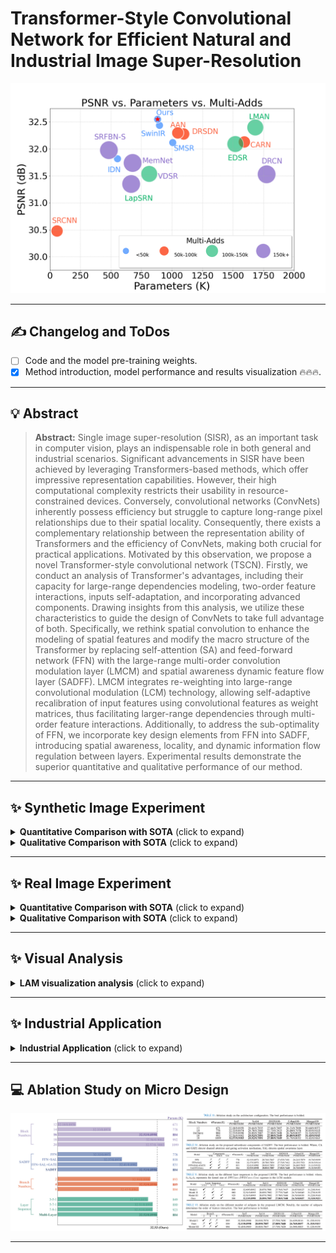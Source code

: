 # **Transformer-Style Convolutional Network for Efficient Natural and Industrial Image Super-Resolution**
<img src="images\Complexity.png" style="zoom:50%;" />

<hr />

## :writing_hand: Changelog and ToDos
- [ ] Code and the model pre-training weights.
- [x] Method introduction, model performance and results visualization  :fire::fire::fire:.

<hr />

## :bulb: Abstract
> **Abstract:** Single image super-resolution (SISR), as an important task in computer vision, plays an indispensable role in both general and industrial scenarios. Significant advancements in SISR have been achieved by leveraging Transformers-based methods, which offer impressive representation capabilities. However, their high computational complexity restricts their usability in resource-constrained devices. Conversely, convolutional networks (ConvNets) inherently possess efficiency but struggle to capture long-range pixel relationships due to their spatial locality. Consequently, there exists a complementary relationship between the representation ability of Transformers and the efficiency of ConvNets, making both crucial for practical applications. Motivated by this observation, we propose a novel Transformer-style convolutional network (TSCN). 
> Firstly, we conduct an analysis of Transformer's advantages, including their capacity for large-range dependencies modeling, two-order feature interactions, inputs self-adaptation, and incorporating advanced components. Drawing insights from this analysis, we utilize these characteristics to guide the design of ConvNets to take full advantage of both. Specifically, we rethink spatial convolution to enhance the modeling of spatial features and modify the macro structure of the Transformer by replacing self-attention (SA) and feed-forward network (FFN) with the large-range multi-order convolution modulation layer (LMCM) and spatial awareness dynamic feature flow layer (SADFF). LMCM integrates re-weighting into large-range convolutional modulation (LCM) technology, allowing self-adaptive recalibration of input features using convolutional features as weight matrices, thus facilitating larger-range dependencies through multi-order feature interactions. Additionally, to address the sub-optimality of FFN, we incorporate key design elements from FFN into SADFF, introducing spatial awareness, locality, and dynamic information flow regulation between layers. Experimental results demonstrate the superior quantitative and qualitative performance of our method.

<hr />

## :sparkles: Synthetic Image Experiment
<details>
	<summary><strong>Quantitative Comparison with SOTA</strong> (click to expand) </summary>
	<p><img src = "images/Quan.png" width=100% height=100%></p>
</details>
<details>
	<summary><strong>Qualitative Comparison with SOTA</strong> (click to expand) </summary>
    	<p><img src = "images/Qualitative.png" width=100% height=100%></p>
		<div style="display: flex; flex-direction: row;">
    	<div style="flex: 1; padding-right: 5px;">
      		<img src="images/set5_baby.gif" width="25%" height="25%">
    	</div>
    	<div style="flex: 1; padding-right: 5px;">
      		<img src="images/set5_butterfly.gif" width="25%" height="25%">
    	</div>
    	<div style="flex: 1; padding-left: 5px;">
      		<img src="images/set14_bridge.gif" width="25%" height="25%">
    	</div>
  		</div>
    	<div style="display: flex; flex-direction: row;">
    	<div style="flex: 1; padding-right: 5px;">
      		<img src="images/set14_coastguard.gif" width="25%" height="25%">
    	</div>
    	<div style="flex: 1; padding-right: 5px;">
      		<img src="images/set14_lenna.gif" width="25%" height="25%">
    	</div>
    	<div style="flex: 1; padding-left: 5px;">
      		<img src="images/set14_man.gif" width="25%" height="25%">
    	</div>
  		</div>
    	<div style="display: flex; flex-direction: row;">
    	<div style="flex: 1; padding-right: 5px;">
      		<img src="images/set14_monarch.gif" width="25%" height="25%">
    	</div>
    	<div style="flex: 1; padding-right: 5px;">
      		<img src="images/set14_pepper.gif" width="25%" height="25%">
    	</div>
        <div style="flex: 1; padding-left: 5px;">
      		<img src="images/set14_pepper.gif" width="25%" height="25%">
    	</div>
  		</div>
</details>

<style>
  .image-row {
    display: flex;
    flex-direction: row;
  }
  .image-col {
    flex: 1;
    padding-right: 5px;
  }
</style>

<hr />

## :sparkles: Real Image Experiment
<details>
	<summary><strong>Quantitative Comparison with SOTA</strong> (click to expand) </summary>
	<p><img src = "images/Quan.png" width=100% height=100%></p>
</details>
<details>
	<summary><strong>Qualitative Comparison with SOTA</strong> (click to expand) </summary>
	<p><img src = "images/Quan.png" width=100% height=100%></p>
</details>

<hr />

## :sparkles: Visual Analysis
<details>
	<summary><strong>LAM visualization analysis</strong> (click to expand) </summary>
	<p><img src = "images/LAM.png" width=100% height=100%></p>
	Results of Local Attribution Maps. A more widely distributed red area and higher DI represent a larger range pixels utilization. The heat maps exhibit the area of interest for different SR networks. The red regions are noticed by almost both EDSR, SwinIR, and CARN while the blue areas represent the additional LAM interest areas of the proposed TSCN. (TSCN has a higher diffusion index.)
</details>

<hr />

## :sparkles: Industrial Application
<details>
	<summary><strong>Industrial Application</strong> (click to expand) </summary>
	<p><img src = "images/Industrial.png" width=100% height=100%></p>
	Industrial application of SISR: PCB images and license plate image super resolution for the electronics and autonomous driving industries.
	<p><img src = "images/seg-3.png" width=100% height=100%></p>
	Industrial Application of SISR: contributing to autonomous driving scenario parsing.
</details>

<hr /> 

## :computer: Ablation Study on Micro Design

<img src="images\Ab.png" style="zoom:50%;" />


<hr />
